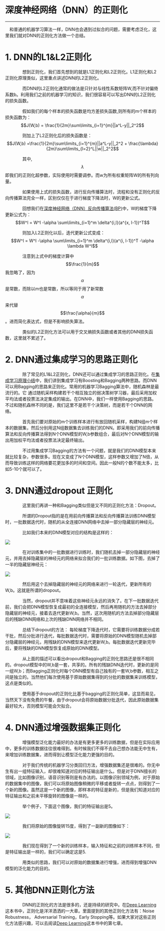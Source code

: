 # 深度神经网络（DNN）的正则化

---

　和普通的机器学习算法一样，DNN也会遇到过拟合的问题，需要考虑泛化，这里我们就对DNN的正则化方法做一个总结。

# 1. DNN的L1&L2正则化

　　　　想到正则化，我们首先想到的就是L1正则化和L2正则化。L1正则化和L2正则化原理类似，这里重点讲述DNN的L2正则化。

　　　　而DNN的L2正则化通常的做法是只针对与线性系数矩阵W,而不针对偏倚系数b。利用我们之前的机器学习的知识，我们很容易可以写出DNN的L2正则化的损失函数。

　　　　假如我们的每个样本的损失函数是均方差损失函数,则所有的m个样本的损失函数为：$$J(W,b) = \frac{1}{2m}\sum\limits_{i=1}^{m}||a^L-y||_2^2$$

　　　　则加上了L2正则化后的损失函数是：$$J(W,b) =\frac{1}{2m}\sum\limits_{i=1}^{m}||a^L-y||_2^2 + \frac{\lambda}{2m}\sum\limits_{l=2}^L||w||_2^2$$

　　　　其中,$$\lambda$$即我们的正则化超参数，实际使用时需要调参。而w为所有权重矩阵W的所有列向量。

　　　　如果使用上式的损失函数，进行反向传播算法时，流程和没有正则化的反向传播算法完全一样，区别仅仅在于进行梯度下降法时，W的更新公式。

　　　　回想我们在[深度神经网络（DNN）反向传播算法\(BP\)](/dl/introduction/dnn-bp.md)中，W的梯度下降更新公式为：$$W^l = W^l -\alpha \sum\limits_{i=1}^m \delta^{i,l}(a^{x, l-1})^T$$

　　　　则加入L2正则化以后，迭代更新公式变成：$$W^l = W^l -\alpha \sum\limits_{i=1}^m \delta^{i,l}(a^{i, l-1})^T -\alpha \lambda W^l$$

　　　　注意到上式中的梯度计算中$$\frac{1}{m}$$我忽略了，因为$$\alpha$$是常数，而除以m也是常数，所以等同于用了新常数$$\alpha$$来代替$$\frac{\alpha}{m}$$。进而简化表达式，但是不影响损失算法。

　　　　类似的L2正则化方法可以用于交叉熵损失函数或者其他的DNN损失函数，这里就不累述了。

# 2. DNN通过集成学习的思路正则化

　　　　除了常见的L1&L2正则化，DNN还可以通过集成学习的思路正则化。在[集成学习原理小结](/ml/integrate.md)中，我们讲到集成学习有Boosting和Bagging两种思路。而DNN可以用Bagging的思路来正则化。常用的机器学习Bagging算法中，随机森林是最流行的。它 通过随机采样构建若干个相互独立的弱决策树学习器，最后采用加权平均法或者投票法决定集成的输出。在DNN中，我们一样使用Bagging的思路。不过和随机森林不同的是，我们这里不是若干个决策树，而是若干个DNN的网络。

　　　　首先我们要对原始的m个训练样本进行有放回随机采样，构建N组m个样本的数据集，然后分别用这N组数据集去训练我们的DNN。即采用我们的前向传播算法和反向传播算法得到N个DNN模型的W,b参数组合，最后对N个DNN模型的输出用加权平均法或者投票法决定最终输出。

　　　　不过用集成学习Bagging的方法有一个问题，就是我们的DNN模型本来就比较复杂，参数很多。现在又变成了N个DNN模型，这样参数又增加了N倍，从而导致训练这样的网络要花更加多的时间和空间。因此一般N的个数不能太多，比如5-10个就可以了。

# 3. DNN通过dropout 正则化

　　　　这里我们再讲一种和Bagging类似但是又不同的正则化方法：Dropout。

　　　　所谓的Dropout指的是在用前向传播算法和反向传播算法训练DNN模型时，一批数据迭代时，随机的从全连接DNN网络中去掉一部分隐藏层的神经元。

　　　　比如我们本来的DNN模型对应的结构是这样的：

![](docs/AI/03_%E6%B7%B1%E5%BA%A6%E5%AD%A6%E4%B9%A0/02_introduction/attachments/dnn-normal/aa41499b4de7cd847d388e6e06961e82_MD5.png)

　　　　在对训练集中的一批数据进行训练时，我们随机去掉一部分隐藏层的神经元，并用去掉隐藏层的神经元的网络来拟合我们的一批训练数据。如下图，去掉了一半的隐藏层神经元：

![](docs/AI/03_%E6%B7%B1%E5%BA%A6%E5%AD%A6%E4%B9%A0/02_introduction/attachments/dnn-normal/77f1da562156b673623fd4b892884b82_MD5.png)

　　　　然后用这个去掉隐藏层的神经元的网络来进行一轮迭代，更新所有的W,b。这就是所谓的dropout。

　　　　当然，dropout并不意味着这些神经元永远的消失了。在下一批数据迭代前，我们会把DNN模型恢复成最初的全连接模型，然后再用随机的方法去掉部分隐藏层的神经元，接着去迭代更新W,b。当然，这次用随机的方法去掉部分隐藏层后的残缺DNN网络和上次的残缺DNN网络并不相同。

　　　　总结下dropout的方法： 每轮梯度下降迭代时，它需要将训练数据分成若干批，然后分批进行迭代，每批数据迭代时，需要将原始的DNN模型随机去掉部分隐藏层的神经元，用残缺的DNN模型来迭代更新W,b。每批数据迭代更新完毕后，要将残缺的DNN模型恢复成原始的DNN模型。

　　　　从上面的描述可以看出dropout和Bagging的正则化思路还是很不相同的。dropout模型中的W,b是一套，共享的。所有的残缺DNN迭代时，更新的是同一组W,b；而Bagging正则化时每个DNN模型有自己独有的一套W,b参数，相互之间是独立的。当然他们每次使用基于原始数据集得到的分批的数据集来训练模型，这点是类似的。

　　　　使用基于dropout的正则化比基于bagging的正则化简单，这显而易见，当然天下没有免费的午餐，由于dropout会将原始数据分批迭代，因此原始数据集最好较大，否则模型可能会欠拟合。

# 4. DNN通过增强数据集正则化

　　　　增强模型泛化能力最好的办法是有更多更多的训练数据，但是在实际应用中，更多的训练数据往往很难得到。有时候我们不得不去自己想办法能无中生有，来增加训练数据集，进而得到让模型泛化能力更强的目的。

　　　　对于我们传统的机器学习分类回归方法，增强数据集还是很难的。你无中生有出一组特征输入，却很难知道对应的特征输出是什么。但是对于DNN擅长的领域，比如图像识别，语音识别等则是有办法的。以图像识别领域为例，对于原始的数据集中的图像，我们可以将原始图像稍微的平移或者旋转一点点，则得到了一个新的图像。虽然这是一个新的图像，即样本的特征是新的，但是我们知道对应的特征输出和之前未平移旋转的图像是一样的。

　　　　举个例子，下面这个图像，我们的特征输出是5。

![](docs/AI/03_%E6%B7%B1%E5%BA%A6%E5%AD%A6%E4%B9%A0/02_introduction/attachments/dnn-normal/85a033b686ba2250c56b9354ffe66213_MD5.png)

　　　　我们将原始的图像旋转15度，得到了一副新的图像如下：

![](docs/AI/03_%E6%B7%B1%E5%BA%A6%E5%AD%A6%E4%B9%A0/02_introduction/attachments/dnn-normal/462c1a886a091b5c8dffaab349296726_MD5.png)

　　　　我们现在得到了一个新的训练样本，输入特征和之前的训练样本不同，但是特征输出是一样的，我们可以确定这是5.

　　　　用类似的思路，我们可以对原始的数据集进行增强，进而得到增强DNN模型的泛化能力的目的。

# 5. 其他DNN正则化方法

　　　　DNN的正则化的方法是很多的，还是持续的研究中。在[Deep Learning](http://www.deeplearningbook.org/)这本书中，正则化是洋洋洒洒的一大章。里面提到的其他正则化方法有：Noise Robustness， Adversarial Training，Early Stopping等。如果大家对这些正则化方法感兴趣，可以去阅读[Deep Learning](http://www.deeplearningbook.org/)这本书中的第七章。

